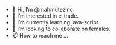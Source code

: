 - 👋 Hi, I’m @mahmutezinc
- 👀 I’m interested in e-trade.
- 🌱 I’m currently learning java-script.
- 💞️ I’m looking to collaborate on females.
- 📫 How to reach me ...

<!---
mahmutezinc/mahmutezinc is a ✨ special ✨ repository because its `README.md` (this file) appears on your GitHub profile.
You can click the Preview link to take a look at your changes.
--->
